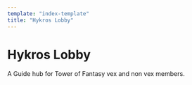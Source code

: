 ```yaml
---
template: "index-template"
title: "Hykros Lobby"
---
```




# Hykros Lobby 

A Guide hub for Tower of Fantasy vex and non vex members.
